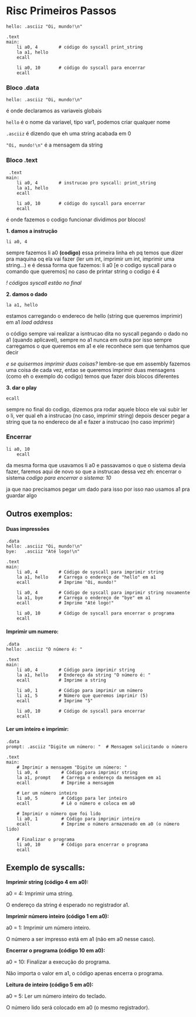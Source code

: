# Risc Primeiros Passos

```.data
hello: .asciiz "Oi, mundo!\n"

.text
main:
    li a0, 4        # código do syscall print_string
    la a1, hello
    ecall

    li a0, 10       # código do syscall para encerrar
    ecall
```

### Bloco .data
```.data
hello: .asciiz "Oi, mundo!\n"
```

é onde declaramos as variaveis globais

```hello``` 
 é o nome da variavel, tipo var1, podemos criar qualquer nome

```.asciiz``` 
 é dizendo que eh uma string acabada em 0

```"Oi, mundo!\n"```
 é a mensagem da string

 ### Bloco .text

```
 .text
main:
    li a0, 4        # instrucao pro syscall: print_string
    la a1, hello
    ecall

    li a0, 10       # código do syscall para encerrar
    ecall
```

é onde fazemos o codigo funcionar
dividimos por blocos!

**1. damos a instrução**

```li a0, 4 ```

sempre fazemos li a0 **(codigo)**
essa primeira linha eh pq temos que dizer pra maquina oq ela vai fazer (ler um int, imprimir um int, imprimir uma string...) e é dessa forma que fazemos: li a0 [e o codigo syscall para o comando que queremos]
no caso de printar string o codigo é 4

*! códigos syscall estão no final*

**2. damos o dado**

```la a1, hello ```

estamos carregando o endereco de hello (string que queremos imprimir) em a1
*load address*

o código sempre vai realizar a isntrucao dita no syscall pegando o dado no a1 (quando aplicavel), sempre no a1 nunca em outra por isso sempre carregamos o que queremos em a1 e ele reconhece sem que tenhamos que decir

*e se quisermos imprimir duas coisas?*
lembre-se que em assembly fazemos uma coisa de cada vez, entao se queremos imprimir duas mensagens (como eh o exemplo do codigo) temos que fazer dois blocos diferentes

**3. dar o play**

```ecall```

sempre no final do codigo, dizemos pra rodar aquele bloco
ele vai subir ler o li, ver qual eh a instrucao (no caso, imprimir string) depois descer pegar a string que ta no endereco de a1 e fazer a instrucao (no caso imprimir)

### Encerrar

```
li a0, 10  
    ecall
```

da mesma forma que usavamos li a0 e passavamos o que o sistema devia fazer, faremos aqui de novo
so que a instrucao dessa vez eh: encerrar o sistema
*codigo para encerrar o sistema: 10*

ja que nao precisamos pegar um dado para isso por isso nao usamos a1 pra guardar algo

## Outros exemplos:

#### Duas impressões

```
.data
hello: .asciiz "Oi, mundo!\n"
bye:   .asciiz "Até logo!\n"

.text
main:
    li a0, 4        # Código de syscall para imprimir string
    la a1, hello    # Carrega o endereço de "hello" em a1
    ecall           # Imprime "Oi, mundo!"
    
    li a0, 4        # Código de syscall para imprimir string novamente
    la a1, bye      # Carrega o endereço de "bye" em a1
    ecall           # Imprime "Até logo!"

    li a0, 10       # Código de syscall para encerrar o programa
    ecall
```


#### Imprimir um numero:

```
.data
hello: .asciiz "O número é: "

.text
main:
    li a0, 4        # Código para imprimir string
    la a1, hello    # Endereço da string "O número é: "
    ecall           # Imprime a string
    
    li a0, 1        # Código para imprimir um número
    li a1, 5        # Número que queremos imprimir (5)
    ecall           # Imprime "5"

    li a0, 10       # Código de syscall para encerrar
    ecall

```

#### Ler um inteiro e imprimir:

```
.data
prompt: .asciiz "Digite um número: "  # Mensagem solicitando o número

.text
main:
    # Imprimir a mensagem "Digite um número: "
    li a0, 4         # Código para imprimir string
    la a1, prompt    # Carrega o endereço da mensagem em a1
    ecall            # Imprime a mensagem

    # Ler um número inteiro
    li a0, 5         # Código para ler inteiro
    ecall            # Lê o número e coloca em a0

    # Imprimir o número que foi lido
    li a0, 1         # Código para imprimir inteiro
    ecall            # Imprime o número armazenado em a0 (o número lido)

    # Finalizar o programa
    li a0, 10        # Código para encerrar o programa
    ecall
```


## Exemplo de syscalls:
**Imprimir string (código 4 em a0):**

a0 = 4: Imprimir uma string.

O endereço da string é esperado no registrador a1.

**Imprimir número inteiro (código 1 em a0):**

a0 = 1: Imprimir um número inteiro.

O número a ser impresso está em a1 (não em a0 nesse caso).

**Encerrar o programa (código 10 em a0):**

a0 = 10: Finalizar a execução do programa.

Não importa o valor em a1, o código apenas encerra o programa.

**Leitura de inteiro (código 5 em a0):**

a0 = 5: Ler um número inteiro do teclado.

O número lido será colocado em a0 (o mesmo registrador).